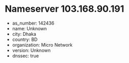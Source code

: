 # Nameserver 103.168.90.191

* as_number: 142436
* name: Unknown
* city: Dhaka
* country: BD
* organization: Micro Network
* version: Unknown
* dnssec: true
